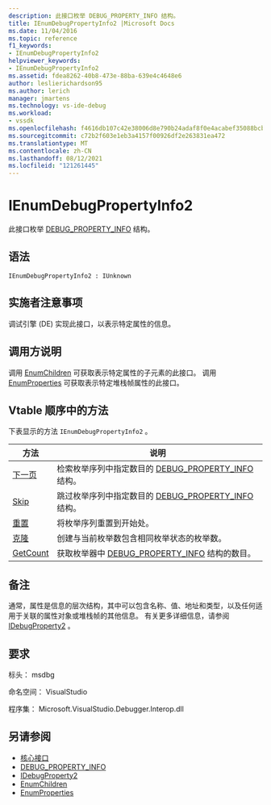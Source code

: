```yaml
---
description: 此接口枚举 DEBUG_PROPERTY_INFO 结构。
title: IEnumDebugPropertyInfo2 |Microsoft Docs
ms.date: 11/04/2016
ms.topic: reference
f1_keywords:
- IEnumDebugPropertyInfo2
helpviewer_keywords:
- IEnumDebugPropertyInfo2
ms.assetid: fdea8262-40b8-473e-88ba-639e4c4648e6
author: leslierichardson95
ms.author: lerich
manager: jmartens
ms.technology: vs-ide-debug
ms.workload:
- vssdk
ms.openlocfilehash: f4616db107c42e38006d8e790b24adaf8f0e4acabef35088bcb5c28b09654509
ms.sourcegitcommit: c72b2f603e1eb3a4157f00926df2e263831ea472
ms.translationtype: MT
ms.contentlocale: zh-CN
ms.lasthandoff: 08/12/2021
ms.locfileid: "121261445"
---
```

# <a name="ienumdebugpropertyinfo2"></a>IEnumDebugPropertyInfo2
此接口枚举 [DEBUG_PROPERTY_INFO](../../../extensibility/debugger/reference/debug-property-info.md) 结构。

## <a name="syntax"></a>语法

```
IEnumDebugPropertyInfo2 : IUnknown
```

## <a name="notes-for-implementers"></a>实施者注意事项
 调试引擎 (DE) 实现此接口，以表示特定属性的信息。

## <a name="notes-for-callers"></a>调用方说明
 调用 [EnumChildren](../../../extensibility/debugger/reference/idebugproperty2-enumchildren.md) 可获取表示特定属性的子元素的此接口。 调用 [EnumProperties](../../../extensibility/debugger/reference/idebugstackframe2-enumproperties.md) 可获取表示特定堆栈帧属性的此接口。

## <a name="methods-in-vtable-order"></a>Vtable 顺序中的方法
 下表显示的方法 `IEnumDebugPropertyInfo2` 。

|方法|说明|
|------------|-----------------|
|[下一页](../../../extensibility/debugger/reference/ienumdebugpropertyinfo2-next.md)|检索枚举序列中指定数目的 [DEBUG_PROPERTY_INFO](../../../extensibility/debugger/reference/debug-property-info.md) 结构。|
|[Skip](../../../extensibility/debugger/reference/ienumdebugpropertyinfo2-skip.md)|跳过枚举序列中指定数目的 [DEBUG_PROPERTY_INFO](../../../extensibility/debugger/reference/debug-property-info.md) 结构。|
|[重置](../../../extensibility/debugger/reference/ienumdebugpropertyinfo2-reset.md)|将枚举序列重置到开始处。|
|[克隆](../../../extensibility/debugger/reference/ienumdebugpropertyinfo2-clone.md)|创建与当前枚举数包含相同枚举状态的枚举数。|
|[GetCount](../../../extensibility/debugger/reference/ienumdebugpropertyinfo2-getcount.md)|获取枚举器中 [DEBUG_PROPERTY_INFO](../../../extensibility/debugger/reference/debug-property-info.md) 结构的数目。|

## <a name="remarks"></a>备注
 通常，属性是信息的层次结构，其中可以包含名称、值、地址和类型，以及任何适用于关联的属性对象或堆栈帧的其他信息。 有关更多详细信息，请参阅 [IDebugProperty2](../../../extensibility/debugger/reference/idebugproperty2.md) 。

## <a name="requirements"></a>要求
 标头： msdbg

 命名空间： VisualStudio

 程序集： Microsoft.VisualStudio.Debugger.Interop.dll

## <a name="see-also"></a>另请参阅
- [核心接口](../../../extensibility/debugger/reference/core-interfaces.md)
- [DEBUG_PROPERTY_INFO](../../../extensibility/debugger/reference/debug-property-info.md)
- [IDebugProperty2](../../../extensibility/debugger/reference/idebugproperty2.md)
- [EnumChildren](../../../extensibility/debugger/reference/idebugproperty2-enumchildren.md)
- [EnumProperties](../../../extensibility/debugger/reference/idebugstackframe2-enumproperties.md)
